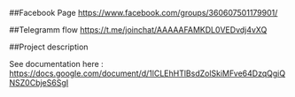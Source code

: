 ##Facebook Page
https://www.facebook.com/groups/360607501179901/

##Telegramm flow
https://t.me/joinchat/AAAAAFAMKDL0VEDvdj4vXQ

##Project description

See documentation here : https://docs.google.com/document/d/1lCLEhHTlBsdZolSkiMFve64DzqQgiQNSZ0CbjeS6SgI

